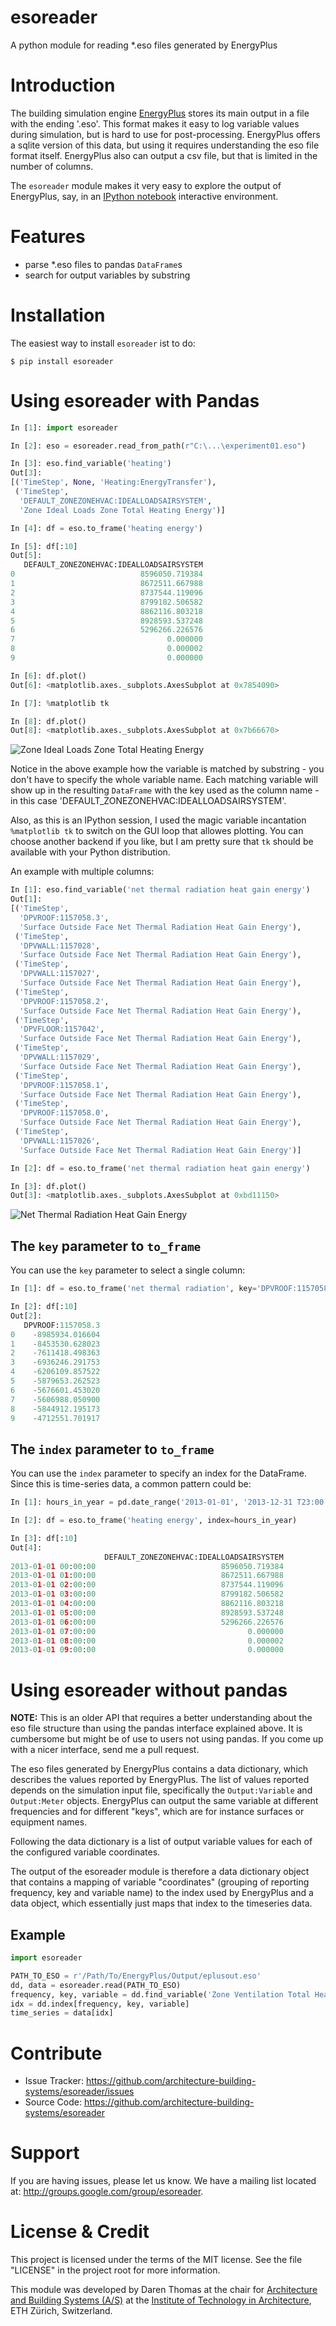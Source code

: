 esoreader
=========

A python module for reading *.eso files generated by EnergyPlus

# Introduction

The building simulation engine
[EnergyPlus](http://apps1.eere.energy.gov/buildings/energyplus/) stores its
main output in a file with the ending '.eso'. This format makes it easy to log
variable values during simulation, but is hard to use for post-processing. EnergyPlus
offers a sqlite version of this data, but using it requires understanding the eso file
format itself. EnergyPlus also can output a csv file, but that is limited in the number of
columns.

The `esoreader` module makes it very easy to explore the output of EnergyPlus, say, in an 
[IPython notebook](http://ipython.org/notebook.html) interactive environment.

# Features

- parse *.eso files to pandas `DataFrame`s
- search for output variables by substring

# Installation

The easiest way to install `esoreader` ist to do:

```
$ pip install esoreader
```

# Using esoreader with Pandas

```python
In [1]: import esoreader

In [2]: eso = esoreader.read_from_path(r"C:\...\experiment01.eso")

In [3]: eso.find_variable('heating')
Out[3]:
[('TimeStep', None, 'Heating:EnergyTransfer'),
 ('TimeStep',
  'DEFAULT_ZONEZONEHVAC:IDEALLOADSAIRSYSTEM',
  'Zone Ideal Loads Zone Total Heating Energy')]

In [4]: df = eso.to_frame('heating energy')

In [5]: df[:10]
Out[5]:
   DEFAULT_ZONEZONEHVAC:IDEALLOADSAIRSYSTEM
0                            8596050.719384
1                            8672511.667988
2                            8737544.119096
3                            8799182.506582
4                            8862116.803218
5                            8928593.537248
6                            5296266.226576
7                                  0.000000
8                                  0.000002
9                                  0.000000

In [6]: df.plot()
Out[6]: <matplotlib.axes._subplots.AxesSubplot at 0x7854090>

In [7]: %matplotlib tk

In [8]: df.plot()
Out[8]: <matplotlib.axes._subplots.AxesSubplot at 0x7b66670>
```

![Zone Ideal Loads Zone Total Heating Energy](https://raw.githubusercontent.com/architecture-building-systems/esoreader/master/doc/ZoneIdealLoadsZoneTotalHeatingEnergy.png)

Notice in the above example how the variable is matched by substring - you
don't have to specify the whole variable name. Each matching variable will show
up in the resulting `DataFrame` with the key used as the column name - in this
case 'DEFAULT_ZONEZONEHVAC:IDEALLOADSAIRSYSTEM'.

Also, as this is an IPython session, I used the magic variable incantation `%matplotlib tk` to switch on the GUI loop that allowes plotting. You can choose another backend if you like, but I am pretty sure that `tk` should be available with your Python distribution.

An example with multiple columns:

```python
In [1]: eso.find_variable('net thermal radiation heat gain energy')
Out[1]:
[('TimeStep',
  'DPVROOF:1157058.3',
  'Surface Outside Face Net Thermal Radiation Heat Gain Energy'),
 ('TimeStep',
  'DPVWALL:1157028',
  'Surface Outside Face Net Thermal Radiation Heat Gain Energy'),
 ('TimeStep',
  'DPVWALL:1157027',
  'Surface Outside Face Net Thermal Radiation Heat Gain Energy'),
 ('TimeStep',
  'DPVROOF:1157058.2',
  'Surface Outside Face Net Thermal Radiation Heat Gain Energy'),
 ('TimeStep',
  'DPVFLOOR:1157042',
  'Surface Outside Face Net Thermal Radiation Heat Gain Energy'),
 ('TimeStep',
  'DPVWALL:1157029',
  'Surface Outside Face Net Thermal Radiation Heat Gain Energy'),
 ('TimeStep',
  'DPVROOF:1157058.1',
  'Surface Outside Face Net Thermal Radiation Heat Gain Energy'),
 ('TimeStep',
  'DPVROOF:1157058.0',
  'Surface Outside Face Net Thermal Radiation Heat Gain Energy'),
 ('TimeStep',
  'DPVWALL:1157026',
  'Surface Outside Face Net Thermal Radiation Heat Gain Energy')]

In [2]: df = eso.to_frame('net thermal radiation heat gain energy')

In [3]: df.plot()
Out[3]: <matplotlib.axes._subplots.AxesSubplot at 0xbd11150>
```

![Net Thermal Radiation Heat Gain Energy](https://raw.githubusercontent.com/architecture-building-systems/esoreader/master/doc/NetThermalRadiationHeatGainEnergy.png)

## The `key` parameter to `to_frame`

You can use the `key` parameter to select a single column:

```python
In [1]: df = eso.to_frame('net thermal radiation', key='DPVROOF:1157058.3')

In [2]: df[:10]
Out[2]:
   DPVROOF:1157058.3
0    -8985934.016604
1    -8453530.628023
2    -7611418.498363
3    -6936246.291753
4    -6206109.857522
5    -5879653.262523
6    -5676601.453020
7    -5606988.050900
8    -5844912.195173
9    -4712551.701917
```  

## The `index` parameter to `to_frame`

You can use the `index` parameter to specify an index for the DataFrame. Since this is time-series data, a common pattern could be:

```python
In [1]: hours_in_year = pd.date_range('2013-01-01', '2013-12-31 T23:00', freq='H')

In [2]: df = eso.to_frame('heating energy', index=hours_in_year)

In [3]: df[:10]
Out[4]:
                     DEFAULT_ZONEZONEHVAC:IDEALLOADSAIRSYSTEM
2013-01-01 00:00:00                            8596050.719384
2013-01-01 01:00:00                            8672511.667988
2013-01-01 02:00:00                            8737544.119096
2013-01-01 03:00:00                            8799182.506582
2013-01-01 04:00:00                            8862116.803218
2013-01-01 05:00:00                            8928593.537248
2013-01-01 06:00:00                            5296266.226576
2013-01-01 07:00:00                                  0.000000
2013-01-01 08:00:00                                  0.000002
2013-01-01 09:00:00                                  0.000000
```

# Using esoreader without pandas

**NOTE:** This is an older API that requires a better understanding about the
eso file structure than using the pandas interface explained above. It is
cumbersome but might be of use to users not using pandas. If you come up with a
nicer interface, send me a pull request.

The eso files generated by EnergyPlus contains a data dictionary, which
describes the values reported by EnergyPlus. The list of values reported
depends on the simulation input file, specifically the `Output:Variable` and
`Output:Meter` objects.  EnergyPlus can output the same variable at different
frequencies and for different "keys", which are for instance surfaces or
equipment names.

Following the data dictionary is a list of output variable values for each of the configured
variable coordinates.

The output of the esoreader module is therefore a data dictionary object that contains
a mapping of variable "coordinates" (grouping of reporting frequency, key and variable name)
to the index used by EnergyPlus and a data object, which essentially just maps that index to
the timeseries data.

## Example

```python
import esoreader

PATH_TO_ESO = r'/Path/To/EnergyPlus/Output/eplusout.eso'
dd, data = esoreader.read(PATH_TO_ESO)
frequency, key, variable = dd.find_variable('Zone Ventilation Total Heat Loss Energy')[0]
idx = dd.index[frequency, key, variable]
time_series = data[idx]
```

# Contribute

- Issue Tracker: https://github.com/architecture-building-systems/esoreader/issues
- Source Code: https://github.com/architecture-building-systems/esoreader

# Support

If you are having issues, please let us know. 
We have a mailing list located at: http://groups.google.com/group/esoreader.

# License & Credit

This project is licensed under the terms of the MIT license. See the file
"LICENSE" in the project root for more information.

This module was developed by Daren Thomas at the chair for
[Architecture and Building Systems (A/S)](http://systems.arch.ethz.ch) at the [Institute of Technology in
Architecture](http://ita.arch.ethz.ch), ETH Zürich, Switzerland.

